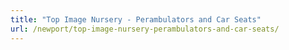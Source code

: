 ```yaml
---
title: "Top Image Nursery - Perambulators and Car Seats"
url: /newport/top-image-nursery-perambulators-and-car-seats/
---
```

